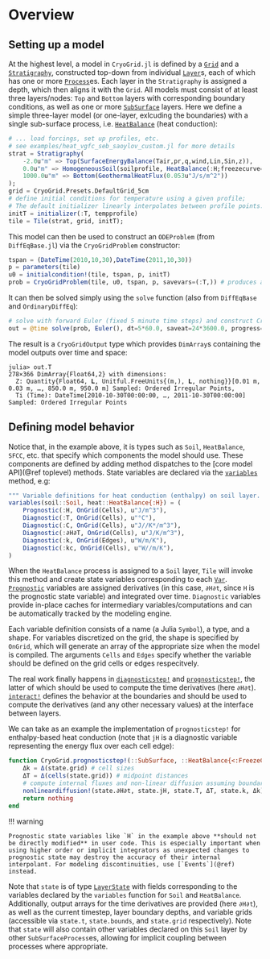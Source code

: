# Overview
## Setting up a model

At the highest level, a model in `CryoGrid.jl` is defined by a [`Grid`](@ref) and a [`Stratigraphy`](@ref), constructed top-down from individual [`Layer`](@ref)s, each of which has one or more [`Process`](@ref)es. Each layer in the `Stratigraphy` is assigned a depth, which then aligns it with the `Grid`. All models must consist of at least three layers/nodes: `Top` and `Bottom` layers with corresponding boundary conditions, as well as one or more [`SubSurface`](@ref) layers. Here we define a simple three-layer model (or one-layer, exlcuding the boundaries) with a single sub-surface process, i.e. [`HeatBalance`](@ref) (heat conduction):

```julia
# ... load forcings, set up profiles, etc.
# see examples/heat_vgfc_seb_saoylov_custom.jl for more details
strat = Stratigraphy(
    -2.0u"m" => Top(SurfaceEnergyBalance(Tair,pr,q,wind,Lin,Sin,z)),
    0.0u"m" => HomogeneousSoil(soilprofile, HeatBalance(:H;freezecurve=SFCC(DallAmico()))),
    1000.0u"m" => Bottom(GeothermalHeatFlux(0.053u"J/s/m^2"))
);
grid = CryoGrid.Presets.DefaultGrid_5cm
# define initial conditions for temperature using a given profile;
# The default initializer linearly interpolates between profile points.
initT = initializer(:T, tempprofile)
tile = Tile(strat, grid, initT);
```

This model can then be used to construct an `ODEProblem` (from `DiffEqBase.jl`) via the `CryoGridProblem` constructor:

```julia
tspan = (DateTime(2010,10,30),DateTime(2011,10,30))
p = parameters(tile)
u0 = initialcondition!(tile, tspan, p, initT)
prob = CryoGridProblem(tile, u0, tspan, p, savevars=(:T,)) # produces an ODEProblem with problem type CryoGridODEProblem
```

It can then be solved simply using the `solve` function (also from `DiffEqBase` and `OrdinaryDiffEq`):

```julia
# solve with forward Euler (fixed 5 minute time steps) and construct CryoGridOutput from solution
out = @time solve(prob, Euler(), dt=5*60.0, saveat=24*3600.0, progress=true) |> CryoGridOutput;
```

The result is a `CryoGridOutput` type which provides `DimArray`s containing the model outputs over time and space:

```raw
julia> out.T
278×366 DimArray{Float64,2} with dimensions: 
  Z: Quantity{Float64, 𝐋, Unitful.FreeUnits{(m,), 𝐋, nothing}}[0.01 m, 0.03 m, …, 850.0 m, 950.0 m] Sampled: Ordered Irregular Points,
  Ti (Time): DateTime[2010-10-30T00:00:00, …, 2011-10-30T00:00:00] Sampled: Ordered Irregular Points
```

## Defining model behavior

Notice that, in the example above, it is types such as `Soil`, `HeatBalance`, `SFCC`, etc. that specify which components the model should use. These components are defined by adding method dispatches to the [core model API](@ref toplevel) methods. State variables are declared via the [`variables`](@ref) method, e.g:

```julia
""" Variable definitions for heat conduction (enthalpy) on soil layer. """
variables(soil::Soil, heat::HeatBalance{:H}) = (
    Prognostic(:H, OnGrid(Cells), u"J/m^3"),
    Diagnostic(:T, OnGrid(Cells), u"°C"),
    Diagnostic(:C, OnGrid(Cells), u"J//K*/m^3"),
    Diagnostic(:∂H∂T, OnGrid(Cells), u"J/K/m^3"),
    Diagnostic(:k, OnGrid(Edges), u"W/m/K"),
    Diagnostic(:kc, OnGrid(Cells), u"W//m/K"),
)
```

When the `HeatBalance` process is assigned to a `Soil` layer, `Tile` will invoke this method and create state variables corresponding to each [`Var`](@ref). [`Prognostic`](@ref) variables are assigned derivatives (in this case, `∂H∂t`, since `H` is the prognostic state variable) and integrated over time. `Diagnostic` variables provide in-place caches for intermediary variables/computations and can be automatically tracked by the modeling engine.

Each variable definition consists of a name (a Julia `Symbol`), a type, and a shape. For variables discretized on the grid, the shape is specified by `OnGrid`, which will generate an array of the appropriate size when the model is compiled. The arguments `Cells` and `Edges` specify whether the variable should be defined on the grid cells or edges respecitvely.

The real work finally happens in [`diagnosticstep!`](@ref) and [`prognosticstep!`](@ref), the latter of which should be used to compute the time derivatives (here `∂H∂t`). [`interact!`](@ref) defines the behavior at the boundaries and should be used to compute the derivatives (and any other necessary values) at the interface between layers.

We can take as an example the implementation of `prognosticstep!` for enthalpy-based heat conduction (note that `jH` is a diagnostic variable representing the energy flux over each cell edge):

```julia
function CryoGrid.prognosticstep!(::SubSurface, ::HeatBalance{<:FreezeCurve,<:Enthalpy}, state)
    Δk = Δ(state.grid) # cell sizes
    ΔT = Δ(cells(state.grid)) # midpoint distances
    # compute internal fluxes and non-linear diffusion assuming boundary fluxes have been set
    nonlineardiffusion!(state.∂H∂t, state.jH, state.T, ΔT, state.k, Δk)
    return nothing
end
```

!!! warning

    Prognostic state variables like `H` in the example above **should not be directly modified** in user code. This is especially important when using higher order or implicit integrators as unexpected changes to prognostic state may destroy the accuracy of their internal interpolant. For modeling discontinuities, use [`Events`](@ref) instead.

Note that `state` is of type [`LayerState`](@ref) with fields corresponding to the variables declared by the `variables` function for `Soil` and `HeatBalance`. Additionally, output arrays for the time derivatives are provided (here `∂H∂t`), as well as the current timestep, layer boundary depths, and variable grids (accessible via `state.t`, `state.bounds`, and `state.grid` respectively). Note that `state` will also contain other variables declared on this `Soil` layer by other `SubSurfaceProcess`es, allowing for implicit coupling between processes where appropriate.
